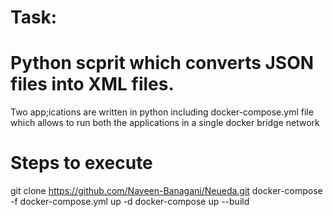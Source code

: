 # Task:

# Python scprit which converts JSON files into XML files.

Two app;ications are written in python including docker-compose.yml file which allows to run both the applications in a single docker bridge network



# Steps to execute 
 
git clone https://github.com/Naveen-Banagani/Neueda.git
docker-compose -f docker-compose.yml up -d
docker-compose up --build
